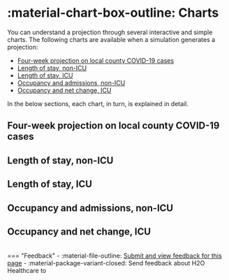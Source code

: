 # :material-chart-box-outline: Charts

You can understand a projection through several interactive and simple charts. The following charts are available when a simulation generates a projection: 

- [Four-week projection on local county COVID-19 cases]()
- [Length of stay, non-ICU]() 
- [Length of stay, ICU]()
- [Occupancy and admissions, non-ICU]()
- [Occupancy and net change, ICU]()

In the below sections, each chart, in turn, is explained in detail. 

## Four-week projection on local county COVID-19 cases


## Length of stay, non-ICU

## Length of stay, ICU

## Occupancy and admissions, non-ICU

## Occupancy and net change, ICU


<br>
=== "Feedback"
    - :material-file-outline: <a href="" target="_blank">Submit and view feedback for this page</a>
    - :material-package-variant-closed: Send feedback about H2O Healthcare to <niki.athanasiadou@h2o.ai>
